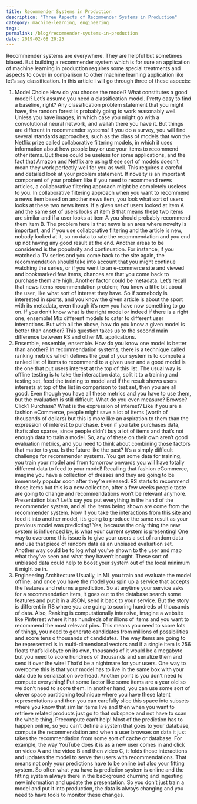 ```yaml
---
title: Recommender Systems in Production
description: "Three Aspects of Recommender Systems in Production"
category: machine-learning, engineering
tags: 
permalink: /blog/recommender-systems-in-production
date: 2019-02-08 20:25
---
```


Recommender systems are everywhere. They are helpful but sometimes biased. But building a recommender system which is for sure an application of machine learning in production requires some special treatments and aspects to cover in comparison to other machine learning application like let’s say classification.
In this article I will go through three of these aspects:
1. Model Choice
How do you choose the model? What constitutes a good model?
Let’s assume you need a classification model. Pretty easy to find a baseline, right? Any classification problem statement that you might have, the random forest is probably going to work reasonably well. Unless you have images, in which case you might go with a convolutional neural network, and wallah there you have it.
But things are different in recommender systems!
If you do a survey, you will find several standards approaches, such as the class of models that won the Netflix prize called collaborative filtering models, in which it uses information about how people buy or use your items to recommend other items.
But these could be useless for some applications, and the fact that Amazon and Netflix are using these sort of models doesn’t mean they work perfectly well for you as well.
This requires a careful and detailed look at your problem statement. If novelty is an important component of your problem like if you need to recommend news articles, a collaborative filtering approach might be completely useless to you.
In collaborative filtering approach when you want to recommend a news item based on another news item, you look what sort of users looks at these two news items. If a given set of users looked at item A and the same set of users looks at item B that means these two items are similar and if a user looks at item A you should probably recommend them item B.
The problem here is that news is an area where novelty is important, and if you use collaborative filtering and the article is new, nobody looked at it, so no data to rate the recommendation and you end up not having any good result at the end.
Another areas to be considered is the popularity and continuation. For instance, if you watched a TV series and you come back to the site again, the recommendation should take into account that you might continue watching the series, or if you went to an e-commerce site and viewed and bookmarked few items, chances are that you come back to purchase them are high.
Another factor could be metadata. Let’s recall that news items recommendation problem; You know a little bit about the user, like what sort of interest they have. So if somebody is interested in sports, and you know the given article is about the sport with its metadata, even though it’s new you have now something to go on.
If you don’t know what is the right model or indeed if there is a right one, ensemble!
Mix different models to cater to different user interactions.
But with all the above, how do you know a given model is better than another? This question takes us to the second main difference between RS and other ML applications.
2. Ensemble, ensemble, ensemble.
How do you know one model is better than another?
In recommendation systems, there is a technique called ranking metrics which defines the goal of your system is to compute a ranked list of items to recommend to a given user and a good model is the one that put users interest at the top of this list.
The usual way is offline testing is to take the interaction data, split it to a training and testing set, feed the training to model and if the result shows users interests at top of the list in comparison to test set, then you are all good.
Even though you have all these metrics and you have to use them, but the evaluation is still difficult.
What do you even measure? Browse? Click? Purchase? What is the expression of interest?
Like if you are a fashion eCommerce, people might save a lot of items (worth of thousands of dollars) but this is more like an aspiration to them than the expression of interest to purchase.
Even if you take purchases data, that’s also sparse, since people didn’t buy a lot of items and that’s not enough data to train a model.
So, any of these on their own aren’t good evaluation metrics, and you need to think about combining those factors that matter to you.
Is the future like the past?
It’s a simply difficult challenge for recommender systems. You get some data for training, you train your model and from tomorrow onwards you will have totally different data to feed to your model!
Recalling that fashion eCommerce, imagine you have a collection of dresses and they are going to be immensely popular soon after they’re released. RS starts to recommend those items but this is a new collection, after a few weeks people taste are going to change and recommendations won’t be relevant anymore.
Presentation bias?
Let’s say you put everything in the hand of the recommender system, and all the items being shown are come from the recommender system.
Now if you take the interactions from this site and feed it into another model, it’s going to produce the same result as your previous model was predicting! Yes, because the only thing the new system is influenced by, is what your current system is presenting!
One way to overcome this issue is to give your users a set of random data and use that piece of random data as an unbiased evaluation set.
Another way could be to log what you’ve shown to the user and map what they’ve seen and what they haven’t bought.
These sort of unbiased data could help to boost your system out of the local minimum it might be in.
3. Engineering Architecture
Usually, in ML you train and evaluate the model offline, and once you have the model you spin up a service that accepts the features and returns a prediction. So at anytime your service asks for a recommendation item, it goes out to the database search some features and put it in a JSON, send it back to your service.
But the story is different in RS where you are going to scoring hundreds of thousands of data.
Also, Ranking is computationally intensive, imagine a website like Pinterest where it has hundreds of millions of items and you want to recommend the most relevant pins. This means you need to score lots of things, you need to generate candidates from millions of possibilities and score tens o thousands of candidates. The way items are going to be represented is in multi-dimensional vectors and if a single item is 256 floats that’s kilobyte on its own, thousands of it would be a megabyte but you need to score hundreds of thousands and serialize them and send it over the wire! That’d be a nightmare for your users.
One way to overcome this is that your model has to live in the same box with your data due to serialization overhead.
Another point is you don’t need to compute everything! Put some factor like some items are a year old so we don’t need to score them.
In another hand, you can use some sort of clever space partitioning technique where you have these latent representations and then you can carefully slice this space into subsets where you know that similar items live and then when you want to retrieve related products just go to that subspace and not have to scan the whole thing.
Precompute can’t help!
Most of the prediction has to happen online, so you can’t define a system that goes to your database, compute the recommendation and when a user browses on data it just takes the recommendation from some sort of cache or database.
For example, the way YouTube does it is as a new user comes in and click on video A and the video B and then video C, it folds those interactions and updates the model to serve the users with recommendations.
That means not only your predictions have to be online but also your fitting system. So often what you have is prediction system is online and the fitting system always there in the background churning and ingesting new information and update the presentation.
So you don’t just train a model and put it into production, the data is always changing and you need to have tools to monitor these changes.
